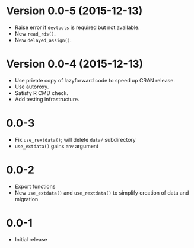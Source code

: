 Version 0.0-5 (2015-12-13)
===

- Raise error if `devtools` is required but not available.
- New `read_rds()`.
- New `delayed_assign()`.


Version 0.0-4 (2015-12-13)
===

- Use private copy of lazyforward code to speed up CRAN release.
- Use autoroxy.
- Satisfy R CMD check.
- Add testing infrastructure.


0.0-3
=====

- Fix `use_rextdata()`; will delete `data/` subdirectory
- `use_extdata()` gains `env` argument

0.0-2
=====

- Export functions
- New `use_extdata()` and `use_rextdata()` to simplify creation of data and migration

0.0-1
=====

- Initial release
